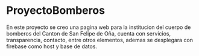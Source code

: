 # ProyectoBomberos

En este proyecto se creo una pagina web para la institucion del cuerpo de bomberos del Canton de San Felipe de Oña, cuenta con servicios, transparencia, contacto, entre otros elementos, ademas se desplegara con firebase como host y base de datos.
